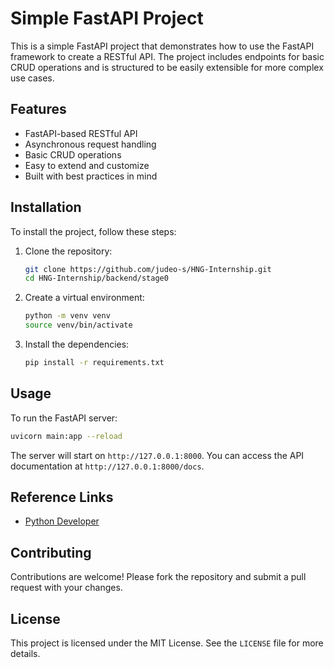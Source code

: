 # Simple FastAPI Project

This is a simple FastAPI project that demonstrates how to use the FastAPI framework to create a RESTful API. The project includes endpoints for basic CRUD operations and is structured to be easily extensible for more complex use cases.

## Features

- FastAPI-based RESTful API
- Asynchronous request handling
- Basic CRUD operations
- Easy to extend and customize
- Built with best practices in mind

## Installation

To install the project, follow these steps:

1. Clone the repository:
   
   ```bash
   git clone https://github.com/judeo-s/HNG-Internship.git
   cd HNG-Internship/backend/stage0
   ```

2. Create a virtual environment:

   ```bash
   python -m venv venv
   source venv/bin/activate
   ```

3. Install the dependencies:

   ```bash
   pip install -r requirements.txt
   ```

## Usage

To run the FastAPI server:

```bash
uvicorn main:app --reload
```

The server will start on `http://127.0.0.1:8000`. You can access the API documentation at `http://127.0.0.1:8000/docs`.

## Reference Links

- [Python Developer](https://hng.tech/hire/python-developers)


## Contributing

Contributions are welcome! Please fork the repository and submit a pull request with your changes.

## License

This project is licensed under the MIT License. See the `LICENSE` file for more details.